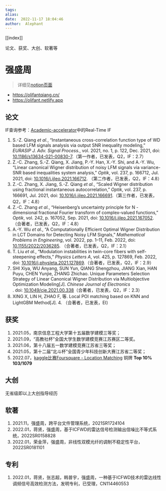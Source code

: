 ```yaml
---
tags:  
alias:  
date:  2022-11-17 18:04:46 
author:  Alephant
---
```


[[index]]

论文、获奖、大创、软著等

# 强盛周
> 详细见[notion页面](https://olifant.notion.site/996ff13e19b54c91a7cb139b68a7fb95)
- https://olifantqiang.cn/
- https://olifant.netlify.app

## 论文
IF查询参考：[Academic-accelerator](https://academic-accelerator.com/)中的Real-Time IF

1.  S.-Z. Qiang _et al._, “Instantaneous cross-correlation function type of WD based LFM signals analysis via output SNR inequality modeling,” _EURASIP J. Adv. Signal Process._, vol. 2021, no. 1, p. 122, Dec. 2021, doi: [10.1186/s13634-021-00830-7](https://doi.org/10.1186/s13634-021-00830-7).（第一作者，已发表，Q2，IF：2.7）
2.  Z.-C. Zhang, S.-Z. Qiang, X. Jiang, P.-Y. Han, X.-Y. Shi, and A.-Y. Wu, “Linear canonical Wigner distribution of noisy LFM signals via variance-SNR based inequalities system analysis,” _Optik_, vol. 237, p. 166712, Jul. 2021, doi: [10.1016/j.ijleo.2021.166712](https://doi.org/10.1016/j.ijleo.2021.166712). （第二作者，已发表，Q2，IF：4.8）
3.  Z.-C. Zhang, X. Jiang, S.-Z. Qiang _et al._, “Scaled Wigner distribution using fractional instantaneous autocorrelation,” _Optik_, vol. 237, p. 166691, Jul. 2021, doi: [10.1016/j.ijleo.2021.166691](https://doi.org/10.1016/j.ijleo.2021.166691).（第三作者，已发表，Q2，IF：4.8）
4.  Z.-C. Zhang _et al._, “Heisenberg’s uncertainty principle for N -dimensional fractional Fourier transform of complex-valued functions,” _Optik_, vol. 242, p. 167052, Sep. 2021, doi: [10.1016/j.ijleo.2021.167052](https://doi.org/10.1016/j.ijleo.2021.167052). （合著者，已发表，Q2，IF：4.8）
5.  A.-Y. Wu _et al._, “A Computationally Efficient Optimal Wigner Distribution in LCT Domains for Detecting Noisy LFM Signals,” _Mathematical Problems in Engineering_, vol. 2022, pp. 1–11, Feb. 2022, doi: [10.1155/2022/2036285](https://doi.org/10.1155/2022/2036285). （合著者，已发表，Q2，IF：2.1）
6.  T. Liu _et al._, “Modulation instabilities in twin-core fibers with self-steepening effects,” _Physics Letters A_, vol. 425, p. 127869, Feb. 2022, doi: [10.1016/j.physleta.2021.127869](https://doi.org/10.1016/j.physleta.2021.127869).（合著者，已发表，Q2，IF：2.9）
7.  SHI Xiya, WU Anyang, SUN Yun, QIANG Shengzhou, JIANG Xian, HAN Puyu, CHEN Yunjie, ZHANG Zhichao. Unique Parameters Selection Strategy of Linear Canonical Wigner Distribution via Multiobjective Optimization Modeling[J]. _Chinese Journal of Electronics_ . doi: [10.1049/cje.2021.00.338](http://dx.doi.org/10.1049/cje.2021.00.338)（合著者，已发表，Q2，IF：2.3）
8. XING X, LIN H, ZHAO F, 等. Local POI matching based on KNN and LightGBM Method[J]. 4. （合著者，已发表，EI）


## 获奖
1.  2021.05，南京信息工程大学第十五届数学建模三等奖；
2.  2021.09，“高教社杯”全国大学生数学建模竞赛江苏赛区二等奖。
3.  2021.06，第十八届五一数学建模竞赛江苏省三等奖；
4.  2021.05，第十二届“北斗杯”全国青少年科技创新大赛江苏省二等奖；
5.  2022.07，[kaggle比赛Foursquare - Location Matching](https://www.kaggle.com/competitions/foursquare-location-matching/overview) 铜牌 **Top 10% 103/1079**
## 大创
无省级即以上大创指导经历

## 软著
1.  2021.11，强盛周，跨平台文件管理系统，2021SR1724104
2.  2022.01，蒋贤，强盛周，基于ICFWD的雷达信号检测输出信噪比不等式系统，2022SR0158828
3.  2022.01，荣金萍，强盛周，非线性双模光纤的调制不稳定性平台，2022SR0181101
## 专利

1.  2022.01，蒋贤，张志超，韩普宇，强盛周，一种基于ICFWD技术的雷达线性调频信号高效检测方法，发明专利，已受理，CN114460553